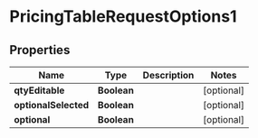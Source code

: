 

# PricingTableRequestOptions1


## Properties

Name | Type | Description | Notes
------------ | ------------- | ------------- | -------------
**qtyEditable** | **Boolean** |  |  [optional]
**optionalSelected** | **Boolean** |  |  [optional]
**optional** | **Boolean** |  |  [optional]



